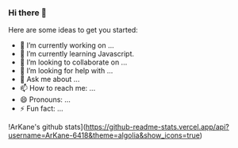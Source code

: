 ### Hi there 👋

Here are some ideas to get you started:

- 🔭 I’m currently working on ...
- 🌱 I’m currently learning Javascript.
- 👯 I’m looking to collaborate on ...
- 🤔 I’m looking for help with ...
- 💬 Ask me about ...
- 📫 How to reach me: ...
- 😄 Pronouns: ...
- ⚡ Fun fact: ...

!ArKane's github stats](https://github-readme-stats.vercel.app/api?username=ArKane-6418&theme=algolia&show_icons=true)


